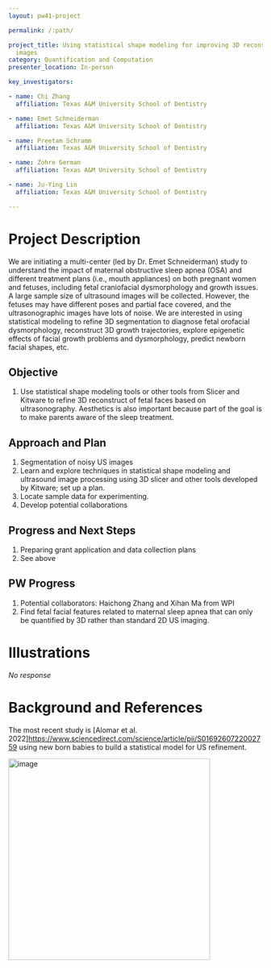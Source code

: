 ```yaml
---
layout: pw41-project

permalink: /:path/

project_title: Using statistical shape modeling for improving 3D reconstruction of fetal ultrasound
  images
category: Quantification and Computation
presenter_location: In-person

key_investigators:

- name: Chi Zhang
  affiliation: Texas A&M University School of Dentistry

- name: Emet Schneiderman
  affiliation: Texas A&M University School of Dentistry

- name: Preetam Schramm
  affiliation: Texas A&M University School of Dentistry

- name: Zohre German
  affiliation: Texas A&M University School of Dentistry

- name: Ju-Ying Lin
  affiliation: Texas A&M University School of Dentistry

---
```


# Project Description

<!-- Add a short paragraph describing the project. -->


We are initiating a multi-center (led by Dr. Emet Schneiderman) study to understand the impact of maternal obstructive sleep apnea (OSA) and different treatment plans (i.e., mouth appliances) on both pregnant women and fetuses, including fetal craniofacial dysmorphology and growth issues. A large sample size of ultrasound images will be collected. However, the fetuses may have different poses and partial face covered, and the ultrasonographic images have lots of noise. We are interested in using statistical modeling to refine 3D segmentation to diagnose fetal orofacial dysmorphology, reconstruct 3D growth trajectories, explore epigenetic effects of facial growth problems and dysmorphology, predict newborn facial shapes, etc. 



## Objective

<!-- Describe here WHAT you would like to achieve (what you will have as end result). -->


1. Use statistical shape modeling tools or other tools from Slicer and Kitware to refine 3D reconstruct of fetal faces based on ultrasonography. Aesthetics is also important because part of the goal is to make parents aware of the sleep treatment.



## Approach and Plan

<!-- Describe here HOW you would like to achieve the objectives stated above. -->


1. Segmentation of noisy US images
2. Learn and explore techniques in statistical shape modeling and ultrasound image processing using 3D slicer and other tools developed by Kitware; set up a plan.
3. Locate sample data for experimenting.
4. Develop potential collaborations




## Progress and Next Steps

<!-- Update this section as you make progress, describing of what you have ACTUALLY DONE.
     If there are specific steps that you could not complete then you can describe them here, too. -->


1. Preparing grant application and data collection plans
2. See above

## PW Progress
1. Potential collaborators: Haichong Zhang and Xihan Ma from WPI
2. Find fetal facial features related to maternal sleep apnea that can only be quantified by 3D rather than standard 2D US imaging.


# Illustrations

<!-- Add pictures and links to videos that demonstrate what has been accomplished. -->


_No response_



# Background and References

<!-- If you developed any software, include link to the source code repository.
     If possible, also add links to sample data, and to any relevant publications. -->


The most recent study is [Alomar et al. 2022]https://www.sciencedirect.com/science/article/pii/S0169260722002759 using new born babies to build a statistical model for US refinement.

<img width="400" alt="image" src="https://github.com/NA-MIC/ProjectWeek/assets/80793828/9a6e617c-23cc-4a9e-a59a-315cdb770796">


